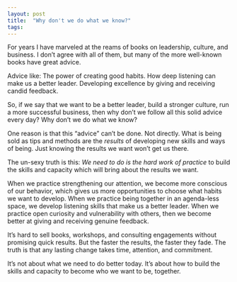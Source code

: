```yaml
---
layout: post
title:  "Why don't we do what we know?"
tags: 
---
```


For years I have marveled at the reams of books on leadership, culture, and business. I don’t agree with all of them, but many of the more well-known books have great advice. 

Advice like: The power of creating good habits. How deep listening can make us a better leader. Developing excellence by giving and receiving candid feedback. 

So, if we say that we want to be a better leader, build a stronger culture, run a more successful business, then why don’t we follow all this solid advice every day? Why don’t we do what we know?

One reason is that this “advice” can’t be done. Not directly. What is being sold as tips and methods are the *results* of developing new skills and ways of being. Just knowing the results we want won’t get us there.

The un-sexy truth is this: *We need to do is the hard work of practice* to build the skills and capacity which will bring about the results we want.

When we practice strengthening our attention, we become more conscious of our behavior, which gives us more opportunities to choose what habits we want to develop. When we practice being together in an agenda-less space, we develop listening skills that make us a better leader. When we practice open curiosity and vulnerability with others, then we become better at giving and receiving genuine feedback.

It’s hard to sell books, workshops, and consulting engagements without promising quick results. But the faster the results, the faster they fade. The truth is that any lasting change takes time, attention, and commitment.

It’s not about what we need to do better today. It’s about how to build the skills and capacity to become who we want to be, together.